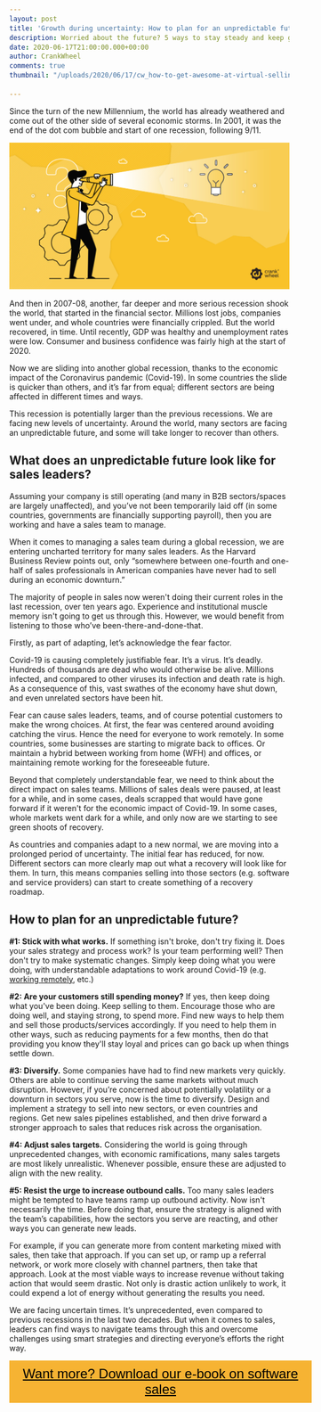 ```yaml
---
layout: post
title: 'Growth during uncertainty: How to plan for an unpredictable future'
description: Worried about the future? 5 ways to stay steady and keep growing.
date: 2020-06-17T21:00:00.000+00:00
author: CrankWheel
comments: true
thumbnail: "/uploads/2020/06/17/cw_how-to-get-awesome-at-virtual-selling-1.jpg"

---
```

Since the turn of the new Millennium, the world has already weathered and come out of the other side of several economic storms. In 2001, it was the end of the dot com bubble and start of one recession, following 9/11.

![](/uploads/2020/06/17/cw_how-to-get-awesome-at-virtual-selling-1.jpg)

And then in 2007-08, another, far deeper and more serious recession shook the world, that started in the financial sector. Millions lost jobs, companies went under, and whole countries were financially crippled. But the world recovered, in time. Until recently, GDP was healthy and unemployment rates were low. Consumer and business confidence was fairly high at the start of 2020.

Now we are sliding into another global recession, thanks to the economic impact of the Coronavirus pandemic (Covid-19). In some countries the slide is quicker than others, and it’s far from equal; different sectors are being affected in different times and ways.

This recession is potentially larger than the previous recessions. We are facing new levels of uncertainty. Around the world, many sectors are facing an unpredictable future, and some will take longer to recover than others.

## What does an unpredictable future look like for sales leaders?

Assuming your company is still operating (and many in B2B sectors/spaces are largely unaffected), and you’ve not been temporarily laid off (in some countries, governments are financially supporting payroll), then you are working and have a sales team to manage.

When it comes to managing a sales team during a global recession, we are entering uncharted territory for many sales leaders. As the Harvard Business Review points out, only “somewhere between one-fourth and one-half of sales professionals in American companies have never had to sell during an economic downturn.”

The majority of people in sales now weren't doing their current roles in the last recession, over ten years ago. Experience and institutional muscle memory isn't going to get us through this. However, we would benefit from listening to those who’ve been-there-and-done-that.

Firstly, as part of adapting, let’s acknowledge the fear factor.

Covid-19 is causing completely justifiable fear. It’s a virus. It’s deadly. Hundreds of thousands are dead who would otherwise be alive. Millions infected, and compared to other viruses its infection and death rate is high. As a consequence of this, vast swathes of the economy have shut down, and even unrelated sectors have been hit.

Fear can cause sales leaders, teams, and of course potential customers to make the wrong choices. At first, the fear was centered around avoiding catching the virus. Hence the need for everyone to work remotely. In some countries, some businesses are starting to migrate back to offices. Or maintain a hybrid between working from home (WFH) and offices, or maintaining remote working for the foreseeable future.

Beyond that completely understandable fear, we need to think about the direct impact on sales teams. Millions of sales deals were paused, at least for a while, and in some cases, deals scrapped that would have gone forward if it weren't for the economic impact of Covid-19. In some cases, whole markets went dark for a while, and only now are we starting to see green shoots of recovery.

As countries and companies adapt to a new normal, we are moving into a prolonged period of uncertainty. The initial fear has reduced, for now. Different sectors can more clearly map out what a recovery will look like for them. In turn, this means companies selling into those sectors (e.g. software and service providers) can start to create something of a recovery roadmap.

## How to plan for an unpredictable future?

**#1: Stick with what works.** If something isn't broke, don't try fixing it. Does your sales strategy and process work? Is your team performing well? Then don't try to make systematic changes. Simply keep doing what you were doing, with understandable adaptations to work around Covid-19 (e.g. [working remotely](https://www.oberlo.com/blog/work-remotely), etc.)

**#2: Are your customers still spending money?** If yes, then keep doing what you've been doing. Keep selling to them. Encourage those who are doing well, and staying strong, to spend more. Find new ways to help them and sell those products/services accordingly. If you need to help them in other ways, such as reducing payments for a few months, then do that providing you know they'll stay loyal and prices can go back up when things settle down.

**#3: Diversify.** Some companies have had to find new markets very quickly. Others are able to continue serving the same markets without much disruption. However, if you’re concerned about potentially volatility or a downturn in sectors you serve, now is the time to diversify. Design and implement a strategy to sell into new sectors, or even countries and regions. Get new sales pipelines established, and then drive forward a stronger approach to sales that reduces risk across the organisation.

**#4: Adjust sales targets.** Considering the world is going through unprecedented changes, with economic ramifications, many sales targets are most likely unrealistic. Whenever possible, ensure these are adjusted to align with the new reality.

**#5: Resist the urge to increase outbound calls.** Too many sales leaders might be tempted to have teams ramp up outbound activity. Now isn't necessarily the time. Before doing that, ensure the strategy is aligned with the team’s capabilities, how the sectors you serve are reacting, and other ways you can generate new leads.

For example, if you can generate more from content marketing mixed with sales, then take that approach. If you can set up, or ramp up a referral network, or work more closely with channel partners, then take that approach. Look at the most viable ways to increase revenue without taking action that would seem drastic. Not only is drastic action unlikely to work, it could expend a lot of energy without generating the results you need.

We are facing uncertain times. It’s unprecedented, even compared to previous recessions in the last two decades. But when it comes to sales, leaders can find ways to navigate teams through this and overcome challenges using smart strategies and directing everyone’s efforts the right way.

<style> .btn-signup { padding-top: 11px !important; border-radius: 0px !important; background-color: #f6b333; text-align: center; padding: 10px 20px !important; border: 0px !important; width: 100%; margin-bottom: 20px; } .btn-signup a { color: black !important; font-family: 'Titillium Web', sans-serif; font-size: 24px !important; font-weight: normal !important; } </style>

<div class="btn-signup"><a style="cursor: pointer;" href="/sign-up-to-download">Want more? Download our e-book on software sales</a></div>
